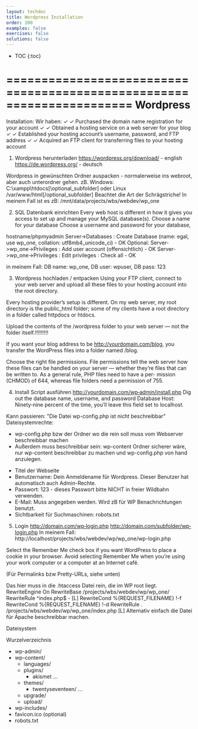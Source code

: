 ```yaml
---
layout: techdoc
title: Wordpress Installation
order: 200
examples: false
exercises: false
solutions: false
---
```

* TOC
{:toc}

======================================================================
Wordpress
======================================================================
Installation:
Wir haben:
✓ ✓ Purchased the domain name registration for your account
✓ ✓ Obtained a hosting service on a web server for your blog
✓ ✓ Established your hosting account’s username, password, and
FTP address
✓ ✓ Acquired an FTP client for transferring files to your hosting account

1. Wordpress herunterladen
https://wordpress.org/download/ - english
https://de.wordpress.org/ - deutsch

Wordpress in gewünschten Ordner auspacken - normalerweise ins webroot, aber auch unterordner gehen.
zB. Windows: C:\xampp\htdocs[\optional_subfolder] oder Linux /var/www/html[/optional_subfolder]
  Beachtet die Art der Schrägstriche!
In meinem Fall ist es zB: /mnt/data/projects/wbs/webdev/wp_one

2. SQL Datenbank einrichten
Every web host is different in how it gives you access to set up and manage your MySQL database(s).
Choose a name for your database
Choose a username and password for your database,

hostname/phpmyadmin
Server->Databases : Create Database (name: egal, use wp_one, collation: utf8mb4_unicode_ci) - OK
Optional: Server->wp_one->Privileges : Add user account (offensichtlich) - OK
          Server->wp_one->Privileges : Edit privileges : Check all - OK

in meinem Fall: DB name: wp_one, DB user: wpuser, DB pass: 123

3. Wordpress hochladen / entpacken
Using your FTP client, connect to your web server and upload all these files
to your hosting account into the root directory.

Every hosting
provider’s setup is different. On my web server, my root directory is the
public_html folder; some of my clients have a root directory in a folder
called httpdocs or htdocs.

Upload the contents of the /wordpress folder to your web server —
not the folder itself.!!!!!!!!!

If you want your blog address to be
http://yourdomain.com/blog, you transfer the WordPress files into
a folder named /blog.

Choose the right file permissions. File permissions tell the web server
how these files can be handled on your server — whether they’re files
that can be written to. As a general rule, PHP files need to have a per-
mission (CHMOD) of 644, whereas file folders need a permission of 755.

4. Install Script ausführen
http://yourdomain.com/wp‐admin/install.php
Dig out the database name, username, and password
Database Host: Ninety‐nine percent of the time, you’ll leave this field set to localhost.

Kann passieren: "Die Datei wp-config.php ist nicht beschreibbar"
Dateisystemrechte:
- wp-config.php bzw der Ordner wo die rein soll muss vom Webserver beschreibbar machen
- Außerdem muss beschreibbar sein: wp-content Ordner
sicherer wäre, nur wp-content beschreibbar zu machen und wp-config.php von hand anzulegen.

* Titel der Webseite
* Benutzername: Dein Anmeldename für Wordpress. Dieser Benutzer hat automatisch auch Admin-Rechte.
* Passwort: 123 - dieses Passwort bitte NICHT in freier Wildbahn verwenden.
* E-Mail: Muss angegeben werden. Wird zB für WP Benachrichtungen benutzt.
* Sichtbarkeit für Suchmaschinen: robots.txt

5. Login
http://domain.com/wp‐login.php
http://domain.com/subfolder/wp‐login.php
In meinem Fall: http://localhost/projects/wbs/webdev/wp/wp_one/wp-login.php

Select the Remember Me check box if you want WordPress to place a
cookie in your browser.
Avoid selecting Remember Me when you’re using your work computer or a computer at an Internet café.

(Für Permalinks bzw Pretty-URLs, siehe unten)

Das hier muss in die .htaccess Datei rein, die im WP root liegt.
<IfModule mod_rewrite.c>
	RewriteEngine On
	RewriteBase /projects/wbs/webdev/wp/wp_one/
	RewriteRule ^index\.php$ - [L]
	RewriteCond %{REQUEST_FILENAME} !-f
	RewriteCond %{REQUEST_FILENAME} !-d
	RewriteRule . /projects/wbs/webdev/wp/wp_one/index.php [L]
</IfModule>
Alternativ einfach die Datei für Apache beschreibbar machen.


Dateisystem

Wurzelverzeichnis
- wp-admin/
- wp-content/
  - languages/
  - plugins/
    - akismet
	...
  - themes/
    - twentyseventeen/
	...
  - upgrade/
  - upload/
- wp-includes/
- favicon.ico (optional)
- robots.txt
